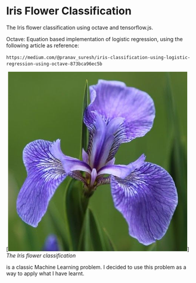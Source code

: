 # Iris Flower Classification


The Iris flower classification using octave and tensorflow.js.

Octave: Equation based implementation of logistic regression, using the following article as reference:

`https://medium.com/@pranav_suresh/iris-classification-using-logistic-regression-using-octave-873bca96ec5b`

[<img src="./images/iris.jpg">]
*The Iris flower classification*

is a classic Machine Learning problem. I decided to use this problem as a way to apply what I have learnt.